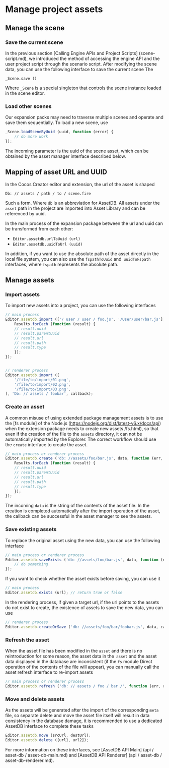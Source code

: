 # Manage project assets

## Manage the scene

### Save the current scene

In the previous section [Calling Engine APIs and Project Scripts] (scene-script.md), we introduced the method of accessing the engine API and the user project script through the scenario script. After modifying the scene data, you can use the following interface to save the current scene The

`_Scene.save ()`

Where `_Scene` is a special singleton that controls the scene instance loaded in the scene editor.

### Load other scenes

Our expansion packs may need to traverse multiple scenes and operate and save them sequentially. To load a new scene, use

```js
_Scene.loadSceneByUuid (uuid, function (error) {
    // do more work
});
```

The incoming parameter is the uuid of the scene asset, which can be obtained by the asset manager interface described below.


## Mapping of asset URL and UUID

In the Cocos Creator editor and extension, the url of the asset is shaped

`Db: // assets / path / to / scene.fire`

Such a form. Where `db` is an abbreviation for AssetDB. All assets under the `asset` path in the project are imported into Asset Library and can be referenced by uuid.

In the main process of the expansion package between the url and uuid can be transformed from each other:

- `Editor.assetdb.urlToUuid (url)`
- `Editor.assetdb.uuidToUrl (uuid)`

In addition, if you want to use the absolute path of the asset directly in the local file system, you can also use the `fspathToUuid` and` uuidToFspath` interfaces, where `fspath` represents the absolute path.

## Manage assets

### Import assets

To import new assets into a project, you can use the following interfaces

```js
// main process
Editor.assetdb.import (['/ user / user / foo.js', '/User/user/bar.js'], 'db: // assets / foobar', function (err, results) {
    Results.forEach (function (result) {
    // result.uuid
    // result.parentUuid
    // result.url
    // result.path
    // result.type
    });
});


// renderer process
Editor.assetdb.import ([
    '/file/to/import/01.png',
    '/file/to/import/02.png',
    '/file/to/import/03.png',
], 'Db: // assets / foobar', callback);
```

### Create an asset

A common misuse of using extended package management assets is to use the [fs module] of the Node.js (https://nodejs.org/dist/latest-v6.x/docs/api) when the extension package needs to create new assets /fs.html), so that even if the creation of the file to the `assets` directory, it can not be automatically imported by the Explorer. The correct workflow should use the `create` interface to create the asset.

```js
// main process or renderer process
Editor.assetdb.create ('db: //assets/foo/bar.js', data, function (err, results) {
    Results.forEach (function (result) {
    // result.uuid
    // result.parentUuid
    // result.url
    // result.path
    // result.type
    });
});
```

The incoming `data` is the string of the contents of the asset file. In the creation is completed automatically after the import operation of the asset, the callback can be successful in the asset manager to see the assets.

### Save existing assets

To replace the original asset using the new data, you can use the following interface

```js
// main process or renderer process
Editor.assetdb.saveExists ('db: //assets/foo/bar.js', data, function (err, meta) {
    // do something
});
```

If you want to check whether the asset exists before saving, you can use it

```js
// main process
Editor.assetdb.exists (url); // return true or false
```

In the rendering process, if given a target url, if the url points to the assets do not exist to create, the existence of assets to save the new data, you can use

```js
// renderer process
Editor.assetdb.createOrSave ('db: //assets/foo/bar/foobar.js', data, callback);
```

### Refresh the asset

When the asset file has been modified in the `asset` and there is no reintroduction for some reason, the asset data in the` asset` and the asset data displayed in the database are inconsistent (if the `fs` module Direct operation of the contents of the file will appear), you can manually call the asset refresh interface to re-import assets

```js
// main process or renderer process
Editor.assetdb.refresh ('db: // assets / foo / bar /', function (err, results) {});
```

### Move and delete assets

As the assets will be generated after the import of the corresponding `meta` file, so separate delete and move the asset file itself will result in data consistency in the database damage, it is recommended to use a dedicated AssetDB interface to complete these tasks

```js
Editor.assetdb.move (srcUrl, destUrl);
Editor.assetdb.delete ([url1, url2]);
```

For more information on these interfaces, see [AssetDB API Main] (api / asset-db / asset-db-main.md) and [AssetDB API Renderer] (api / asset-db / asset-db-renderer.md).